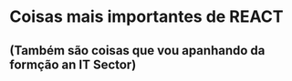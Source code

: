 # Coisas mais importantes de REACT

## (Também são coisas que vou apanhando da formção an IT Sector)
